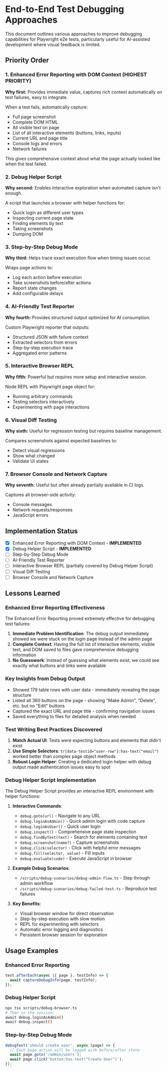 # End-to-End Test Debugging Approaches

This document outlines various approaches to improve debugging capabilities for Playwright e2e tests, particularly useful for AI-assisted development where visual feedback is limited.

## Priority Order

### 1. Enhanced Error Reporting with DOM Context (HIGHEST PRIORITY)
**Why first:** Provides immediate value, captures rich context automatically on test failures, easy to integrate.

When a test fails, automatically capture:
- Full page screenshot
- Complete DOM HTML
- All visible text on page
- List of all interactive elements (buttons, links, inputs)
- Current URL and page title
- Console logs and errors
- Network failures

This gives comprehensive context about what the page actually looked like when the test failed.

### 2. Debug Helper Script
**Why second:** Enables interactive exploration when automated capture isn't enough.

A script that launches a browser with helper functions for:
- Quick login as different user types
- Inspecting current page state
- Finding elements by text
- Taking screenshots
- Dumping DOM

### 3. Step-by-Step Debug Mode
**Why third:** Helps trace exact execution flow when timing issues occur.

Wraps page actions to:
- Log each action before execution
- Take screenshots before/after actions
- Report state changes
- Add configurable delays

### 4. AI-Friendly Test Reporter
**Why fourth:** Provides structured output optimized for AI consumption.

Custom Playwright reporter that outputs:
- Structured JSON with failure context
- Extracted selectors from errors
- Step-by-step execution trace
- Aggregated error patterns

### 5. Interactive Browser REPL
**Why fifth:** Powerful but requires more setup and interactive session.

Node REPL with Playwright page object for:
- Running arbitrary commands
- Testing selectors interactively
- Experimenting with page interactions

### 6. Visual Diff Testing
**Why sixth:** Useful for regression testing but requires baseline management.

Compares screenshots against expected baselines to:
- Detect visual regressions
- Show what changed
- Validate UI states

### 7. Browser Console and Network Capture
**Why seventh:** Useful but often already partially available in CI logs.

Captures all browser-side activity:
- Console messages
- Network requests/responses
- JavaScript errors

## Implementation Status

- [x] Enhanced Error Reporting with DOM Context - **IMPLEMENTED**
- [x] Debug Helper Script - **IMPLEMENTED**
- [ ] Step-by-Step Debug Mode
- [ ] AI-Friendly Test Reporter
- [ ] Interactive Browser REPL (partially covered by Debug Helper Script)
- [ ] Visual Diff Testing
- [ ] Browser Console and Network Capture

## Lessons Learned

### Enhanced Error Reporting Effectiveness
The Enhanced Error Reporting proved extremely effective for debugging test failures:

1. **Immediate Problem Identification**: The debug output immediately showed we were stuck on the login page instead of the admin page
2. **Complete Context**: Having the full list of interactive elements, visible text, and DOM saved to files gave comprehensive debugging information
3. **No Guesswork**: Instead of guessing what elements exist, we could see exactly what buttons and links were available

### Key Insights from Debug Output
- Showed 179 table rows with user data - immediately revealing the page structure
- Listed all 360 buttons on the page - showing "Make Admin", "Delete", etc. but no "Edit" buttons
- Captured the exact URL and page title - confirming navigation issues
- Saved everything to files for detailed analysis when needed

### Test Writing Best Practices Discovered
1. **Match Actual UI**: Tests were expecting buttons and elements that didn't exist
2. **Use Simple Selectors**: `tr[data-testid="user-row"]:has-text("email")` worked better than complex page object methods
3. **Robust Login Helper**: Creating a dedicated login helper with debug output made authentication issues easy to spot

### Debug Helper Script Implementation
The Debug Helper Script provides an interactive REPL environment with helper functions:

1. **Interactive Commands**: 
   - `debug.goto(url)` - Navigate to any URL
   - `debug.loginAsAdmin()` - Quick admin login with code capture
   - `debug.loginAsUser()` - Quick user login
   - `debug.inspect()` - Comprehensive page state inspection
   - `debug.findByText(text)` - Search for elements containing text
   - `debug.screenshot(name?)` - Capture screenshots
   - `debug.click(selector)` - Click with helpful error messages
   - `debug.fill(selector, value)` - Fill inputs
   - `debug.evaluate(code)` - Execute JavaScript in browser

2. **Example Debug Scenarios**:
   - `/scripts/debug-scenarios/debug-admin-flow.ts` - Step through admin workflow
   - `/scripts/debug-scenarios/debug-failed-test.ts` - Reproduce test failures

3. **Key Benefits**:
   - Visual browser window for direct observation
   - Step-by-step execution with slow motion
   - REPL for experimenting with selectors
   - Automatic error logging and diagnostics
   - Persistent browser session for exploration

## Usage Examples

### Enhanced Error Reporting
```typescript
test.afterEach(async ({ page }, testInfo) => {
  await captureDebugInfo(page, testInfo);
});
```

### Debug Helper Script
```bash
npx tsx scripts/debug-browser.ts
# Then in the session:
await debug.loginAsAdmin()
await debug.inspect()
```

### Step-by-Step Debug Mode
```typescript
debugTest('should create user', async (page) => {
  // Each page action will be logged with before/after state
  await page.goto('/admin/users');
  await page.click('button:has-text("Create User")');
});
```
